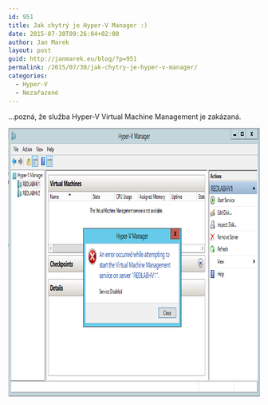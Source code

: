 ```yaml
---
id: 951
title: Jak chytrý je Hyper-V Manager :)
date: 2015-07-30T09:26:04+02:00
author: Jan Marek
layout: post
guid: http://janmarek.eu/blog/?p=951
permalink: /2015/07/30/jak-chytry-je-hyper-v-manager/
categories:
  - Hyper-V
  - Nezařazené
---
```

&#8230;pozná, že služba Hyper-V Virtual Machine Management je zakázaná.

[<img class="alignleft wp-image-952 size-full" src="/wp-content/uploads/2015/07/virtmgmt-start-disabled-service.png" alt="virtmgmt-start-disabled-service" width="939" height="538" />](/wp-content/uploads/2015/07/virtmgmt-start-disabled-service.png)


